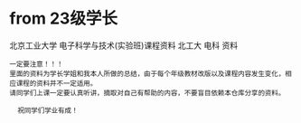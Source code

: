 # from 23级学长
北京工业大学 电子科学与技术(实验班)课程资料
北工大 电科 资料

```
一定要注意！！！
里面的资料为学长学姐和我本人所做的总结，由于每个年级教材改版以及课程内容发生变化，相应课程的资料并不一定适用。
请同学们上课一定要认真听讲，摘取对自己有帮助的内容，不要盲目依赖本仓库分享的资料。
```

```
  祝同学们学业有成！
```


